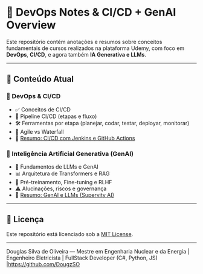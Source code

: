 # 🚀 DevOps Notes & CI/CD + GenAI Overview

Este repositório contém anotações e resumos sobre conceitos fundamentais de cursos realizados na plataforma Udemy, com foco em **DevOps**, **CI/CD**, e agora também **IA Generativa e LLMs**.

---

## 📘 Conteúdo Atual

### 🔧 DevOps & CI/CD
- ✅ Conceitos de CI/CD
- 🔧 Pipeline CI/CD (etapas e fluxo)
- 🛠️ Ferramentas por etapa (planejar, codar, testar, deployar, monitorar)
- 🌊 Agile vs Waterfall
- 📄 [Resumo: CI/CD com Jenkins e GitHub Actions](resumos/devops-pipeline-overview.md)

### 🤖 Inteligência Artificial Generativa (GenAI)
- 🤖 Fundamentos de LLMs e GenAI
- 📊 Arquitetura de Transformers e RAG
- 🧠 Pré-treinamento, Fine-tuning e RLHF
- ⚠️ Alucinações, riscos e governança
- 📄 [Resumo: GenAI e LLMs (Supervity AI)](inteligencia-artificial/generative-ai-overview.md)

---
## 🧾 Licença

Este repositório está licenciado sob a [MIT License](LICENSE).

---

Douglas Silva de Oliveira — Mestre em Engenharia Nuclear e da Energia | Engenheiro Eletricista | FullStack Developer (C#, Python, JS) |https://github.com/DougzSO
